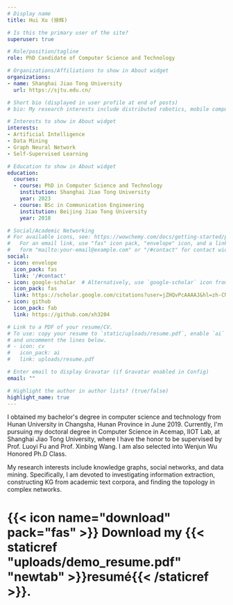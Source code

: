 ```yaml
---
# Display name
title: Hui Xu (徐辉)

# Is this the primary user of the site?
superuser: true

# Role/position/tagline
role: PhD Candidate of Computer Science and Technology

# Organizations/Affiliations to show in About widget
organizations:
- name: Shanghai Jiao Tong University
  url: https://sjtu.edu.cn/

# Short bio (displayed in user profile at end of posts)
# bio: My research interests include distributed robotics, mobile computing and programmable matter.

# Interests to show in About widget
interests:
- Artificial Intelligence
- Data Mining
- Graph Neural Network
- Self-Supervised Learning

# Education to show in About widget
education:
  courses:
  - course: PhD in Computer Science and Technology
    institution: Shanghai Jiao Tong University
    year: 2023
  - course: BSc in Communication Engineering
    institution: Beijing Jiao Tong University
    year: 2018

# Social/Academic Networking
# For available icons, see: https://wowchemy.com/docs/getting-started/page-builder/#icons
#   For an email link, use "fas" icon pack, "envelope" icon, and a link in the
#   form "mailto:your-email@example.com" or "/#contact" for contact widget.
social:
- icon: envelope
  icon_pack: fas
  link: '/#contact'
- icon: google-scholar  # Alternatively, use `google-scholar` icon from `ai` icon pack
  icon_pack: fas
  link: https://scholar.google.com/citations?user=jZHQvPcAAAAJ&hl=zh-CN
- icon: github
  icon_pack: fab
  link: https://github.com/xh3204

# Link to a PDF of your resume/CV.
# To use: copy your resume to `static/uploads/resume.pdf`, enable `ai` icons in `params.toml`, 
# and uncomment the lines below.
# - icon: cv
#   icon_pack: ai
#   link: uploads/resume.pdf

# Enter email to display Gravatar (if Gravatar enabled in Config)
email: ""

# Highlight the author in author lists? (true/false)
highlight_name: true
---
```


I obtained my bachelor's degree in computer science and technology from Hunan University in Changsha, Hunan Province in June 2019. Currently, I'm pursuing my doctoral degree in Computer Science in Acemap, IIOT Lab, at Shanghai Jiao Tong University, where I have the honor to be supervised by Prof. Luoyi Fu and Prof. Xinbing Wang. I am also selected into Wenjun Wu Honored Ph.D Class.

My research interests include knowledge graphs, social networks, and data mining. Specifically, I am devoted to investigating information extraction, constructing KG from academic text corpora, and finding the topology in complex networks.

# {{< icon name="download" pack="fas" >}} Download my {{< staticref "uploads/demo_resume.pdf" "newtab" >}}resumé{{< /staticref >}}.
